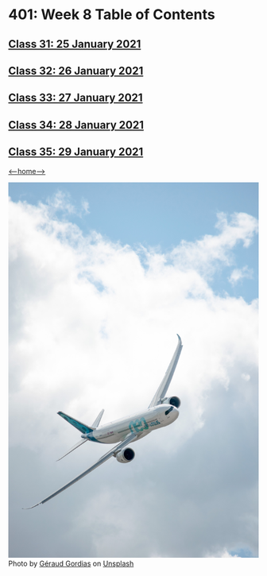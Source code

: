 # 401: Week 8 Table of Contents

## [Class 31: 25 January 2021](class36.md)

## [Class 32: 26 January 2021](class37.md)

## [Class 33: 27 January 2021](class38.md)

## [Class 34: 28 January 2021](class39.md)

## [Class 35: 29 January 2021](class40.md)

[<--home-->](../../README.md)

![Table of Contents](../Images/banking.jpg)
<span>Photo by <a href="https://unsplash.com/@geraudgordias?utm_source=unsplash&amp;utm_medium=referral&amp;utm_content=creditCopyText">Géraud Gordias</a> on <a href="https://unsplash.com/s/photos/flight?utm_source=unsplash&amp;utm_medium=referral&amp;utm_content=creditCopyText">Unsplash</a></span>